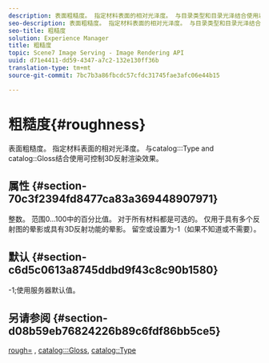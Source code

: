 ```yaml
---
description: 表面粗糙度。 指定材料表面的相对光泽度。 与目录类型和目录光泽结合使用以控制3D反射渲染效果。
seo-description: 表面粗糙度。 指定材料表面的相对光泽度。 与目录类型和目录光泽结合使用以控制3D反射渲染效果。
seo-title: 粗糙度
solution: Experience Manager
title: 粗糙度
topic: Scene7 Image Serving - Image Rendering API
uuid: d71e4411-dd59-4347-a7c2-132e130ff36b
translation-type: tm+mt
source-git-commit: 7bc7b3a86fbcdc57cfdc31745fae3afc06e44b15

---
```



# 粗糙度{#roughness}

表面粗糙度。 指定材料表面的相对光泽度。 与catalog:::Type and catalog::Gloss结合使用可控制3D反射渲染效果。

## 属性 {#section-70c3f2394fd8477ca83a369448907971}

整数。 范围0...100中的百分比值。 对于所有材料都是可选的。 仅用于具有多个反射图的晕影或具有3D反射功能的晕影。 留空或设置为-1（如果不知道或不需要）。

## 默认 {#section-c6d5c0613a8745ddbd9f43c8c90b1580}

-1;使用服务器默认值。

## 另请参阅 {#section-d08b59eb76824226b89c6fdf86bb5ce5}

[rough=](../../../../../ir-api/http-protocol/image-rendering-api-ref/c-ir-http-protocol-ref/c-ir-http-protocol-command-reference/r-ir-rough.md#reference-00add846b09f4dc39420bda1ca414180) , [catalog:::Gloss](../../../../../ir-api/material-cat/image-rendering-api-ref/c-ir-material-catalog/c-ir-material-data-reference/r-ir-cat-gloss.md#reference-5277f62a67e2408ab94699aa712f1eeb), [catalog::Type](../../../../../ir-api/material-cat/image-rendering-api-ref/c-ir-material-catalog/c-ir-material-data-reference/r-ir-cat-type.md#reference-9bea147dda9f4e74bc0ec79dcc0d9161)
